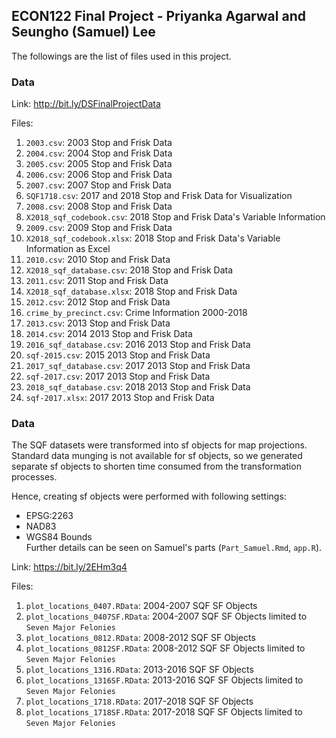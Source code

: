 ## ECON122 Final Project - Priyanka Agarwal and Seungho (Samuel) Lee

The followings are the list of files used in this project.

### Data
Link: http://bit.ly/DSFinalProjectData    

Files:    
1. `2003.csv`: 2003 Stop and Frisk Data			
2. `2004.csv`: 2004 Stop and Frisk Data				
3. `2005.csv`: 2005 Stop and Frisk Data				
4. `2006.csv`: 2006 Stop and Frisk Data
5. `2007.csv`: 2007 Stop and Frisk Data				
6. `SQF1718.csv`: 2017 and 2018 Stop and Frisk Data for Visualization	
7. `2008.csv`: 2008 Stop and Frisk Data			
8. `X2018_sqf_codebook.csv`: 2018 Stop and Frisk Data's Variable Information    
9. `2009.csv`: 2009 Stop and Frisk Data	     
10. `X2018_sqf_codebook.xlsx`: 2018 Stop and Frisk Data's Variable Information as Excel      
11. `2010.csv`: 2010 Stop and Frisk Data		  
12. `X2018_sqf_database.csv`: 2018 Stop and Frisk Data	   
13. `2011.csv`: 2011 Stop and Frisk Data			
14. `X2018_sqf_database.xlsx`: 2018 Stop and Frisk Data	    
15. `2012.csv`: 2012 Stop and Frisk Data		 
16. `crime_by_precinct.csv`: Crime Information 2000-2018      
17. `2013.csv`: 2013 Stop and Frisk Data	  
18. `2014.csv`: 2014 2013 Stop and Frisk Data			
19. `2016_sqf_database.csv`: 2016 2013 Stop and Frisk Data        
20. `sqf-2015.csv`: 2015 2013 Stop and Frisk Data     
21. `2017_sqf_database.csv`: 2017 2013 Stop and Frisk Data     
22. `sqf-2017.csv`: 2017 2013 Stop and Frisk Data     
23. `2018_sqf_database.csv`: 2018 2013 Stop and Frisk Data    
24. `sqf-2017.xlsx`: 2017 2013 Stop and Frisk Data    

### Data
The SQF datasets were transformed into sf objects for map projections. Standard data munging is not available for sf objects, so we generated separate sf objects to shorten time consumed from the transformation processes. 

Hence, creating sf objects were performed with following settings:    
- EPSG:2263   
- NAD83   
- WGS84 Bounds      
Further details can be seen on Samuel's parts (`Part_Samuel.Rmd`, `app.R`).     

Link: https://bit.ly/2EHm3q4 

Files:    
1. `plot_locations_0407.RData`: 2004-2007 SQF SF Objects     
2. `plot_locations_0407SF.RData`: 2004-2007 SQF SF Objects limited to `Seven Major Felonies`   
3. `plot_locations_0812.RData`: 2008-2012 SQF SF Objects   
4. `plot_locations_0812SF.RData`: 2008-2012 SQF SF Objects limited to `Seven Major Felonies`   
5. `plot_locations_1316.RData`: 2013-2016 SQF SF Objects   
6. `plot_locations_1316SF.RData`: 2013-2016 SQF SF Objects limited to `Seven Major Felonies`    
7. `plot_locations_1718.RData`: 2017-2018 SQF SF Objects    
8. `plot_locations_1718SF.RData`: 2017-2018 SQF SF Objects limited to `Seven Major Felonies`   
